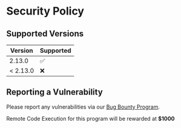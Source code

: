 # Security Policy

## Supported Versions

| Version  | Supported          |
| -------- | ------------------ |
| 2.13.0   | :white_check_mark: |
| < 2.13.0 | :x:                |

## Reporting a Vulnerability

Please report any vulnerabilities via our [Bug Bounty Program](https://bugcrowd.com/owaspzap).

Remote Code Execution for this program will be rewarded at __$1000__
